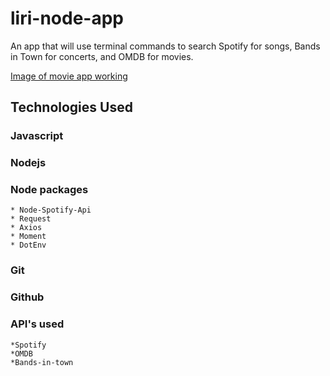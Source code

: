 # liri-node-app
An app that will use terminal commands to search Spotify for songs, Bands in Town for concerts, and OMDB for movies.

[Image of movie app working](assets/img/movie-this)




## Technologies Used

### Javascript
### Nodejs
### Node packages
    * Node-Spotify-Api
    * Request
    * Axios
    * Moment
    * DotEnv
### Git
### Github
### API's used
    *Spotify
    *OMDB
    *Bands-in-town

